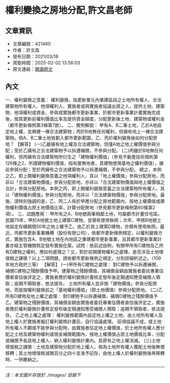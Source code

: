# 權利變換之房地分配,許文昌老師

## 文章資訊
- 文章編號：421460
- 作者：許文昌
- 發布日期：2021/03/18
- 爬取時間：2025-02-02 13:56:03
- 原文連結：[閱讀原文](https://real-estate.get.com.tw/Columns/detail.aspx?no=421460)

## 內文
一、權利變換之意義：
權利變換，指更新單元內重建區段之土地所有權人、合法建築物所有權人、他項權利人、實施者或與實施者協議出資之人，提供土地、建築物、他項權利或資金，參與或實施都市更新事業，於都市更新事業計畫實施完成後，按其更新前權利價值比率及提供資金額度，分配更新後土地、建築物或權利金（都市更新條例第3條第7款）。
二、實例解說：
甲有A、B二筆土地，乙於A地設定地上權，並興建一棟合法建築物；丙於B地無任何權利，但擁有地上一棟合法建築物。倘A、B二筆土地皆劃入都市更新範圍，乙、丙於權利變換後如何分配房地？
【解答】
(一)乙雖擁有地上權及合法建築物，但僅A地之地上權價值參與分配；至於乙擁有之合法建築物予以拆遷補償，不參與分配。
(二)丙雖於B地無任何權利，但丙擁有合法建築物所衍生之「建物權利價值」（參見不動產技術規則第126條之2，所謂建物權利價值，指有屋無地者，其建物使用基地之權利價值），據此參與分配；至於丙擁有之合法建築物予以拆遷補償，不參與分配。
總之，本例之乙，即上開權利變換意義之他項權利人，其以「地上權價值」參與分配房地，而非以「合法建築物價值」參與分配房地，亦非以「合法建築物價值與地上權價值之合計」參與分配房地。本例之丙，即上開權利變換意義之合法建築物所有權人，其以「建物權利價值」參與分配房地，而非以「合法建築物價值」參與分配房地。最後，須特別強調的是，乙、丙二人係於甲應分配之房地範圍內，按地上權價值或建物權利價值占原土地價值比率，計算分配房地（參見都市更新條例第60條第2項）。
三、試題應用：
甲所有之A、B地號兩筆相鄰土地，均屬都市計畫住宅區。民國75年，甲於A地號土地上建築C建物，並領有使用執照；次年，甲將B地號土地設定存續期間50年之地上權予乙，由乙於其上建築D建物，亦領有使用執照。最近，丙都市更新事業機構（股份有限公司），依都市更新條例規定，以權利變換方式，實施包含A、B地號土地在內地區之重建都市更新事業，且其都市更新事業計畫亦經主管機關核定發布實施在案。試問：依前述設例，有關甲所有C建物及乙所有D建物之權利，應如何處理之？又，對於前開建物權利之處理，是否涉及土地增值稅之課徵？以上二項問題，請依都市更新條例之規定，分別詳細析述之。（109年地方政府三等）
【解答】
(一)甲所有C建物之處理：
對C建物予以拆遷補償，補償C建物之殘餘價值予甲。建築物之殘餘價值，其補償金額由實施者委託專業估價者查估後評定之，實施者應於權利變換計畫核定發布後定期通知應受補償人領取；逾期不領取者，依法提存。
土地所有權人並非按「建物價值」參與分配房地，而是按權利變換前之「基地權利價值」（即土地價值）參與分配房地。
(二)乙所有D建物及地上權之處理：
對D建物予以拆遷補償，補償D建物之殘餘價值予乙。建築物之殘餘價值，其補償金額由實施者委託專業估價者查估後評定之，實施者應於權利變換計畫核定發布後定期通知應受補償人領取；逾期不領取者，依法提存。
乙之地上權之處理：
權利變換範圍內設定地上權之土地，由土地所有權人及地上權人於實施者擬訂權利變換計畫前，自行協議處理。
前項協議不成，或土地所有權人不願或不能參與分配時，由實施者估定地上權價值，於土地所有權人應分配之土地及建築物權利或現金補償範圍內，按地上權價值占原土地價值比率，分配或補償予各該地上權人，納入權利變換計畫內。其原有之地上權消滅。
(三)土地增值稅之課徵：土地及建築物分配於地上權人，視為土地所有權人獲配土地後無償移轉；其土地增值稅減徵百分之四十並准予記存，由地上權人於權利變換後再移轉時，一併繳納之。

---
*注：本文圖片存放於 ./images/ 目錄下*
